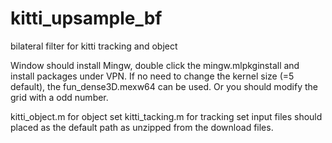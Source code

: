 # kitti_upsample_bf
bilateral filter for kitti tracking and object

Window should install Mingw, double click the mingw.mlpkginstall and install packages under VPN.
If no need to change the kernel size (=5 default), the fun_dense3D.mexw64 can be used. Or you should modify the grid with a odd number.

kitti_object.m for object set
kitti_tacking.m for tracking set
input files should placed as the default path as unzipped from the download files.
